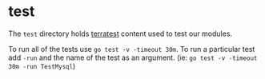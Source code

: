 # test

The `test` directory holds [terratest](https://terratest.gruntwork.io/) content used to test our modules.

To run all of the tests use `go test -v -timeout 30m`.
To run a particular test add `-run` and the name of the test as an argument.
(ie: `go test -v -timeout 30m -run TestMysql`)
